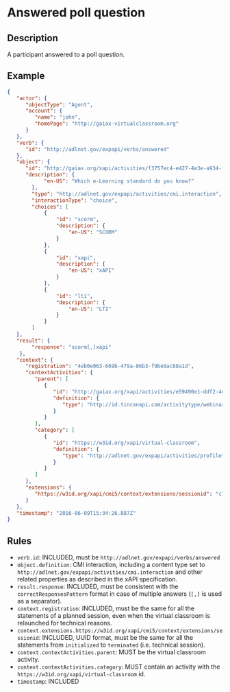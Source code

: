 # Answered poll question

## Description

A participant answered to a poll question.

## Example

```json
{
   "actor": {
      "objectType": "Agent",
      "account": {
         "name": "john",
         "homePage": "http://gaiax-virtualclassroom.org"
      }
   },
   "verb": {
      "id": "http://adlnet.gov/expapi/verbs/answered"
   },
   "object": {
      "id": "http://gaiax.org/xapi/activities/f3757ec4-e427-4e3e-a934-fbccdd440a32",
      "description": {
            "en-US": "Which e-Learning standard do you know?"
        },
        "type": "http://adlnet.gov/expapi/activities/cmi.interaction",
        "interactionType": "choice",
        "choices": [
            {
                "id": "scorm", 
                "description": {
                    "en-US": "SCORM"
                }
            },
            {
                "id": "xapi", 
                "description": {
                    "en-US": "xAPI"
                }
            },
            {
                "id": "lti", 
                "description": {
                    "en-US": "LTI"
                }
            }
        ]
   },
   "result": {
        "response": "scorm[,]xapi"
    },
   "context": {
      "registration": "4eb0e063-669b-479a-86b3-f9be9ac88a1d",
      "contextActivities": {
         "parent": [
            {
               "id": "http://gaiax.org/xapi/activities/e59490e1-ddf2-4c43-bfdc-14e274abc106",
               "definition": {
                  "type": "http://id.tincanapi.com/activitytype/webinar"
               }
            }
         ],
         "category": [
            {
               "id": "https://w3id.org/xapi/virtual-classroom",
               "definition": {
                  "type": "http://adlnet.gov/expapi/activities/profile"
               }
            }
         ]
      },
      "extensions": {
         "https://w3id.org/xapi/cmi5/context/extensions/sessionid": "c7b6f0a9-482c-4c03-acc1-548289126963"
      }
   },
   "timestamp": "2016-06-09T15:34:26.887Z"
}
```


## Rules

- `verb.id`: INCLUDED, must be `http://adlnet.gov/expapi/verbs/answered`
- `object.definition`: CMI interaction, including a content type set to `http://adlnet.gov/expapi/activities/cmi.interaction` and other related properties as described in the xAPI specification.
- `result.response`: INCLUDED, must be consistent with the `correctResponsesPattern` format in case of multiple answers (`[,]` is used as a separator).
- `context.registration`: INCLUDED, must be the same for all the statements of a planned session, even when the virtual classroom is relaunched for technical reasons.
- `context.extensions.https://w3id.org/xapi/cmi5/context/extensions/sessionid`: INCLUDED, UUID format, must be the same for all the statements from `initialized` to `terminated` (i.e. technical session).
- `context.contextActivities.parent`: MUST be the virtual classroom activity.
- `context.contextActivities.category`: MUST contain an activity with the `https://w3id.org/xapi/virtual-classroom` id.
- `timestamp`: INCLUDED
